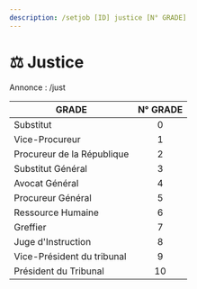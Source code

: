 ```yaml
---
description: /setjob [ID] justice [N° GRADE]
---
```


# ⚖️ Justice

Annonce : /just

| GRADE                      | N° GRADE |
| -------------------------- | :------: |
| Substitut                  |     0    |
| Vice-Procureur             |     1    |
| Procureur de la République |     2    |
| Substitut Général          |     3    |
| Avocat Général             |     4    |
| Procureur Général          |     5    |
| Ressource Humaine          |     6    |
| Greffier                   |     7    |
| Juge d'Instruction         |     8    |
| Vice-Président du tribunal |     9    |
| Président du Tribunal      |    10    |
